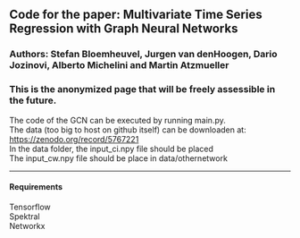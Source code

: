 ## Code for the paper: Multivariate Time Series Regression with Graph Neural Networks

### Authors: Stefan Bloemheuvel, Jurgen van denHoogen, Dario Jozinovi, Alberto Michelini and Martin Atzmueller

### This is the anonymized page that will be freely assessible in the future.

The code of the GCN can be executed by running main.py. <br /> 
The data (too big to host on github itself) can be downloaden at: https://zenodo.org/record/5767221  <br /> 
In the data folder, the input_ci.npy file should be placed  <br /> 
The input_cw.npy file should be place in data/othernetwork <br /> 

--------------------------

#### Requirements
Tensorflow <br /> 
Spektral <br /> 
Networkx <br /> 


